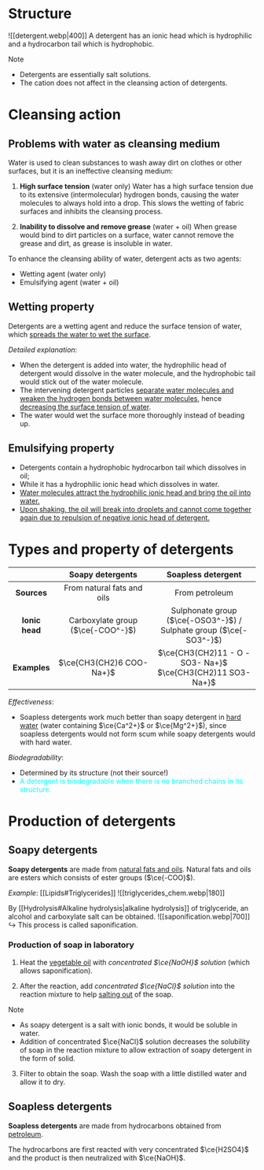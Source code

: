 # Structure
![[detergent.webp|400]]
A detergent has an <span class="hi-blue">ionic head</span> which is <span class="hi-green">hydrophilic</span> and a <span class="hi-blue">hydrocarbon tail</span> which is <span class="hi-green">hydrophobic</span>.

> [!note]
> - Detergents are essentially salt solutions.
> - The cation does not affect in the cleansing action of detergents.

# Cleansing action
## Problems with water as cleansing medium
Water is used to clean substances to wash away dirt on clothes or other surfaces, but it is an ineffective cleansing medium:
1. **High surface tension** (water only)
   Water has a <span class="hi-green">high surface tension</span> due to its <span class="hi-green">extensive (intermolecular) hydrogen bonds</span>, causing the water molecules to always hold into a drop. This slows the wetting of fabric surfaces and inhibits the cleansing process.

2. **Inability to dissolve and remove grease** (water + oil)
   When grease would bind to dirt particles on a surface, water cannot remove the grease and dirt, as <span class="hi-green">grease is insoluble in water</span>.

To enhance the cleansing ability of water, detergent acts as two agents:
- <span class="hi-blue">Wetting agent</span> (water only)
- <span class="hi-blue">Emulsifying agent</span> (water + oil)

## Wetting property
Detergents are a <span class="hi-blue">wetting agent</span> and <span class="hi-green">reduce the surface tension of water</span>, which <u>spreads the water to wet the surface</u>.

*Detailed explanation*:
- When the detergent is added into water, the hydrophilic head of detergent would dissolve in the water molecule, and the hydrophobic tail would stick out of the water molecule.
- The intervening detergent particles <u>separate water molecules and weaken the hydrogen bonds between water molecules</u>, hence <u>decreasing the surface tension of water</u>.
- The water would wet the surface more thoroughly instead of beading up.

## Emulsifying property
- Detergents contain a <span class="hi-blue">hydrophobic hydrocarbon tail</span> which <span class="hi-green">dissolves in oil</span>;
- While it has a <span class="hi-blue">hydrophilic ionic head</span> which <span class="hi-green">dissolves in water</span>.
- <u>Water molecules attract the hydrophilic ionic head and bring the oil into water.</u>
- <u>Upon shaking, the oil will break into droplets and cannot come together again due to repulsion of negative ionic head of detergent.</u>

# Types and property of detergents
| | Soapy detergents | Soapless detergent |
| :--: | :--: | :--: |
| **Sources** | From natural fats and oils | From petroleum |
| **Ionic head** | Carboxylate group ($\ce{-COO^-}$) | Sulphonate group ($\ce{-OSO3^-}$) / <br>Sulphate group ($\ce{-SO3^-}$) |
| **Examples** | $\ce{CH3(CH2)6 COO- Na+}$ | $\ce{CH3(CH2)11 - O - SO3- Na+}$<br>$\ce{CH3(CH2)11 SO3- Na+}$ |
*Effectiveness*:
- <span class="hi-green">Soapless detergents work much better than soapy detergent in <u>hard water</u></span> (water containing $\ce{Ca^2+}$ or $\ce{Mg^2+}$), since soapless detergents would not form scum while soapy detergents would with hard water.

*Biodegradability*:
- <span class="hi-green">Determined by its structure</span> (not their source!)
- <span style="color: aqua">A detergent is biodegradable when there is no branched chains in its structure.</span>

# Production of detergents
## Soapy detergents
**Soapy detergents** are made from <u>natural fats and oils</u>. Natural fats and oils are esters which consists of ester groups ($\ce{-COO}$).

*Example*: [[Lipids#Triglycerides]]
![[triglycerides_chem.webp|180]]

By [[Hydrolysis#Alkaline hydrolysis|alkaline hydrolysis]] of triglyceride, an alcohol and carboxylate salt can be obtained.
![[saponification.webp|700]]
↪ This process is called <span class="hi-blue">saponification</span>.

### Production of soap in laboratory
1. Heat the <u>vegetable oil</u> with *concentrated $\ce{NaOH}$ solution* (which allows saponification).

2. After the reaction, add *concentrated $\ce{NaCl}$ solution* into the reaction mixture to help <u>salting out</u> of the soap.

> [!note]
> - As soapy detergent is a salt with ionic bonds, it would be soluble in water.
> - Addition of concentrated $\ce{NaCl}$ solution decreases the solubility of soap in the reaction mixture to allow extraction of soapy detergent in the form of solid.

3. Filter to obtain the soap. Wash the soap with a little distilled water and allow it to dry.

## Soapless detergents
**Soapless detergents** are made from hydrocarbons obtained from <u>petroleum</u>.

The hydrocarbons are first reacted with very concentrated $\ce{H2SO4}$ and the product is then neutralized with $\ce{NaOH}$.
